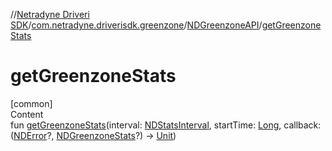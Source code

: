 //[Netradyne Driveri SDK](../../index.md)/[com.netradyne.driverisdk.greenzone](../index.md)/[NDGreenzoneAPI](index.md)/[getGreenzoneStats](get-greenzone-stats.md)



# getGreenzoneStats  
[common]  
Content  
fun [getGreenzoneStats](get-greenzone-stats.md)(interval: [NDStatsInterval](../-n-d-stats-interval/index.md), startTime: [Long](https://kotlinlang.org/api/latest/jvm/stdlib/kotlin/-long/index.html), callback: ([NDError](../../com.netradyne.driverisdk/-n-d-error/index.md)?, [NDGreenzoneStats](../-n-d-greenzone-stats/index.md)?) -> [Unit](https://kotlinlang.org/api/latest/jvm/stdlib/kotlin/-unit/index.html))  



